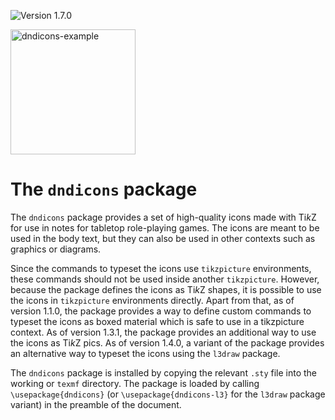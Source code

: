 ![Version 1.7.0](https://img.shields.io/badge/version-1.7.0-blue)

<img width="200" alt="dndicons-example" src="https://github.com/jasperhabicht/dndicons/assets/6378801/81a1d0aa-7a4f-4f83-bbdc-3bc3332023b2" /> 

# The `dndicons` package

The `dndicons` package provides a set of high-quality icons made with Ti*k*Z for use in notes for
tabletop role-playing games. The icons are meant to be used in the body text, but they can also be
used in other contexts such as graphics or diagrams.

Since the commands to typeset the icons use `tikzpicture` environments, these commands should 
not be used inside another `tikzpicture`. However, because the package defines the icons as Ti*k*Z 
shapes, it is possible to use the icons in `tikzpicture` environments directly. Apart from that, as 
of version 1.1.0, the package provides a way to define custom commands to typeset the icons as 
boxed material which is safe to use in a tikzpicture context. As of version 1.3.1, the package 
provides an additional way to use the icons as Ti*k*Z pics. As of version 1.4.0, a variant of the 
package provides an alternative way to typeset the icons using the `l3draw` package.

The `dndicons` package is installed by copying the relevant `.sty` file into the working or `texmf`
directory. The package is loaded by calling `\usepackage{dndicons}` (or 
`\usepackage{dndicons-l3}` for the `l3draw` package variant) in the preamble of the document.
